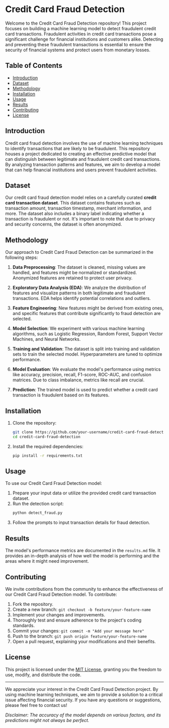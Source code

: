 # Credit Card Fraud Detection

Welcome to the Credit Card Fraud Detection repository! This project focuses on building a machine learning model to detect fraudulent credit card transactions. Fraudulent activities in credit card transactions pose a significant challenge for financial institutions and customers alike. Detecting and preventing these fraudulent transactions is essential to ensure the security of financial systems and protect users from monetary losses.

## Table of Contents

- [Introduction](#introduction)
- [Dataset](#dataset)
- [Methodology](#methodology)
- [Installation](#installation)
- [Usage](#usage)
- [Results](#results)
- [Contributing](#contributing)
- [License](#license)

## Introduction

Credit card fraud detection involves the use of machine learning techniques to identify transactions that are likely to be fraudulent. This repository houses a project dedicated to creating an effective predictive model that can distinguish between legitimate and fraudulent credit card transactions. By analyzing transaction patterns and features, we aim to develop a model that can help financial institutions and users prevent fraudulent activities.

## Dataset

Our credit card fraud detection model relies on a carefully curated **credit card transaction dataset**. This dataset contains features such as transaction amount, transaction timestamp, merchant information, and more. The dataset also includes a binary label indicating whether a transaction is fraudulent or not. It's important to note that due to privacy and security concerns, the dataset is often anonymized.

## Methodology

Our approach to Credit Card Fraud Detection can be summarized in the following steps:

1. **Data Preprocessing**: The dataset is cleaned, missing values are handled, and features might be normalized or standardized. Anonymized features are retained to protect user privacy.

2. **Exploratory Data Analysis (EDA)**: We analyze the distribution of features and visualize patterns in both legitimate and fraudulent transactions. EDA helps identify potential correlations and outliers.

3. **Feature Engineering**: New features might be derived from existing ones, and specific features that contribute significantly to fraud detection are selected.

4. **Model Selection**: We experiment with various machine learning algorithms, such as Logistic Regression, Random Forest, Support Vector Machines, and Neural Networks.

5. **Training and Validation**: The dataset is split into training and validation sets to train the selected model. Hyperparameters are tuned to optimize performance.

6. **Model Evaluation**: We evaluate the model's performance using metrics like accuracy, precision, recall, F1-score, ROC-AUC, and confusion matrices. Due to class imbalance, metrics like recall are crucial.

7. **Prediction**: The trained model is used to predict whether a credit card transaction is fraudulent based on its features.

## Installation

1. Clone the repository:
   ```bash
   git clone https://github.com/your-username/credit-card-fraud-detection.git
   cd credit-card-fraud-detection
   ```

2. Install the required dependencies:
   ```bash
   pip install -r requirements.txt
   ```

## Usage

To use our Credit Card Fraud Detection model:

1. Prepare your input data or utilize the provided credit card transaction dataset.
2. Run the detection script:
   ```bash
   python detect_fraud.py
   ```
3. Follow the prompts to input transaction details for fraud detection.

## Results

The model's performance metrics are documented in the `results.md` file. It provides an in-depth analysis of how well the model is performing and the areas where it might need improvement.

## Contributing

We invite contributions from the community to enhance the effectiveness of our Credit Card Fraud Detection model. To contribute:

1. Fork the repository.
2. Create a new branch: `git checkout -b feature/your-feature-name`
3. Implement your changes and improvements.
4. Thoroughly test and ensure adherence to the project's coding standards.
5. Commit your changes: `git commit -m "Add your message here"`
6. Push to the branch: `git push origin feature/your-feature-name`
7. Open a pull request, explaining your modifications and their benefits.

## License

This project is licensed under the [MIT License](LICENSE), granting you the freedom to use, modify, and distribute the code.

---

We appreciate your interest in the Credit Card Fraud Detection project. By using machine learning techniques, we aim to provide a solution to a critical issue affecting financial security. If you have any questions or suggestions, please feel free to contact us!

*Disclaimer: The accuracy of the model depends on various factors, and its predictions might not always be perfect.*
